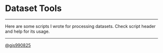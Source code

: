 # Dataset Tools

---
Here are some scripts I wrote for processing datasets. Check script header and help for its usage.

---
[@gjs990825](https://github.com/gjs990825)